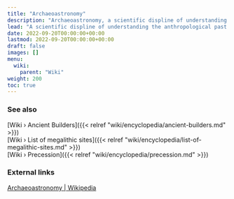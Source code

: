 ```yaml
---
title: "Archaeoastronomy"
description: "Archaeoastronomy, a scientific displine of understanding the anthropological past through the lense of astronomy and how the heritage of past cultures had been codified with astronomical observations. More specifically, the discipline is representative of an important body of research that is unveiling the extends to which knowledge and transmission thereof has been ever since the beginning of civilization making."
lead: "A scientific displine of understanding the anthropological past through the lense of astronomy and how the heritage of past cultures had been codified with astronomical observations. More specifically, the discipline is representative of an important body of research that is unveiling the extends to which knowledge and transmission thereof has been ever since the beginning of civilization making."
date: 2022-09-20T00:00:00+00:00
lastmod: 2022-09-20T00:00:00+00:00
draft: false
images: []
menu:
  wiki:
    parent: "Wiki"
weight: 200
toc: true
---
```


### See also

[Wiki › Ancient Builders]({{< relref "wiki/encyclopedia/ancient-builders.md" >}})</br>
[Wiki › List of megalithic sites]({{< relref "wiki/encyclopedia/list-of-megalithic-sites.md" >}})</br>
[Wiki › Precession]({{< relref "wiki/encyclopedia/precession.md" >}})</br>

### External links

[Archaeoastronomy | Wikipedia](https://en.wikipedia.org/wiki/Archaeoastronomy)

